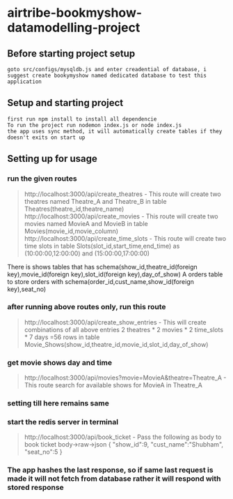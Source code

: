 # airtribe-bookmyshow-datamodelling-project

## Before starting project setup
```
goto src/configs/mysqldb.js and enter creadential of database, i suggest create bookymyshow named dedicated database to test this application
```

## Setup and starting project
``` 
first run npm install to install all dependencie 
To run the project run nodemon index.js or node index.js
the app uses sync method, it will automatically create tables if they doesn't exits on start up 
```


## Setting up for usage

### run the given routes
>http://localhost:3000/api/create_theatres - This route will create two theatres named Theatre_A and Theatre_B in table Theatres(theatre_id,theatre_name) <br>
http://localhost:3000/api/create_movies - This route will create two movies named MovieA and MovieB in table Movies(movie_id,movie_column) <br>
http://localhost:3000/api/create_time_slots - This route will create two time slots in table Slots(slot_id,start_time,end_time) as (10:00:00,12:00:00) and (15:00:00,17:00:00)

There is shows tables that has schema(show_id,theatre_id(foreign key),movie_id(foreign key),slot_id(foreign key),day_of_show)
A orders table to store orders with schema(order_id,cust_name,show_id(foreign key),seat_no)

### after running above routes only, run this route

>http://localhost:3000/api/create_show_entries - This will create combinations of all above entries 2 theatres * 2 movies * 2 time_slots * 7 days =56 rows in table Movie_Shows(show_id,theatre_id,movie_id,slot_id,day_of_show)


### get movie shows day and time
>http://localhost:3000/api/movies?movie=MovieA&theatre=Theatre_A - This route search for available shows for MovieA in Theatre_A

### setting till here remains same
### start the redis server in terminal

>http://localhost:3000/api/book_ticket - Pass the following as body to book ticket body->raw->json {
    "show_id":9,
    "cust_name":"Shubham",
    "seat_no":5
}

### The app hashes the last response, so if same last request is made it will not fetch from database rather it will respond with stored response


